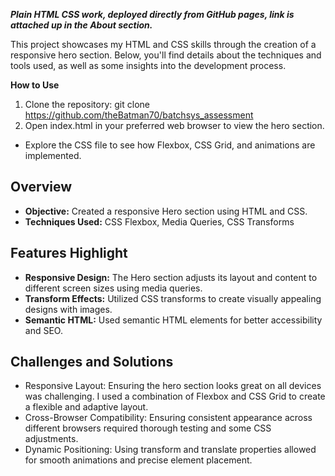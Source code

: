 _**Plain HTML CSS work, deployed directly from GitHub pages, link is attached up in the About section.**_

This project showcases my HTML and CSS skills through the creation of a responsive hero section. Below, you'll find details about the techniques and tools used, as well as some insights into the development process.

**How to Use**
1. Clone the repository: git clone https://github.com/theBatman70/batchsys_assessment
2. Open index.html in your preferred web browser to view the hero section.
- Explore the CSS file to see how Flexbox, CSS Grid, and animations are implemented.

## Overview

- **Objective:** Created a responsive Hero section using HTML and CSS.
- **Techniques Used:** CSS Flexbox, Media Queries, CSS Transforms

## Features Highlight

- **Responsive Design:** The Hero section adjusts its layout and content to different screen sizes using media queries.
- **Transform Effects:** Utilized CSS transforms to create visually appealing designs with images.
- **Semantic HTML:** Used semantic HTML elements for better accessibility and SEO.

## Challenges and Solutions

- Responsive Layout: Ensuring the hero section looks great on all devices was challenging. I used a combination of Flexbox and CSS Grid to create a flexible and adaptive layout.
- Cross-Browser Compatibility: Ensuring consistent appearance across different browsers required thorough testing and some CSS adjustments.
- Dynamic Positioning: Using transform and translate properties allowed for smooth animations and precise element placement.


